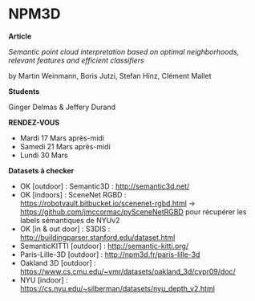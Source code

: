 # NPM3D

**Article**

*Semantic point cloud interpretation based on optimal neighborhoods, relevant features and efficient classifiers*

by Martin Weinmann, Boris Jutzi, Stefan Hinz, Clément Mallet

**Students**

Ginger Delmas & Jeffery Durand

**RENDEZ-VOUS**

- Mardi 17 Mars après-midi
- Samedi 21 Mars après-midi
- Lundi 30 Mars

**Datasets à checker**

- OK [outdoor] : Semantic3D : http://semantic3d.net/
- OK [indoors] : SceneNet RGBD : https://robotvault.bitbucket.io/scenenet-rgbd.html -> https://github.com/jmccormac/pySceneNetRGBD pour récupérer les labels sémantiques de NYUv2
- OK [in & out door] : S3DIS : http://buildingparser.stanford.edu/dataset.html
- SemanticKITTI [outdoor] : http://semantic-kitti.org/
- Paris-Lille-3D [outdoor] : http://npm3d.fr/paris-lille-3d
- Oakland 3D [outdoor] : https://www.cs.cmu.edu/~vmr/datasets/oakland_3d/cvpr09/doc/
- NYU [indoor] : https://cs.nyu.edu/~silberman/datasets/nyu_depth_v2.html
